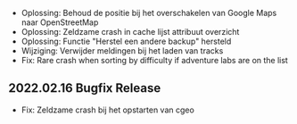 - Oplossing: Behoud de positie bij het overschakelen van Google Maps naar OpenStreetMap
- Oplossing: Zeldzame crash in cache lijst attribuut overzicht
- Oplossing: Functie "Herstel een andere backup" hersteld
- Wijziging: Verwijder meldingen bij het laden van tracks
- Fix: Rare crash when sorting by difficulty if adventure labs are on the list

## 2022.02.16 Bugfix Release

- Fix: Zeldzame crash bij het opstarten van cgeo
